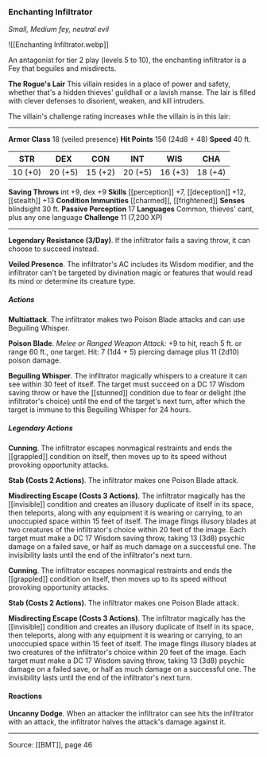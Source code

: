 ### Enchanting Infiltrator
_Small, Medium fey, neutral evil_

![[Enchanting Infiltrator.webp]]

An antagonist for tier 2 play (levels 5 to 10), the enchanting infiltrator is a Fey that beguiles and misdirects.


**The Rogue's Lair** This villain resides in a place of power and safety, whether that's a hidden thieves' guildhall or a lavish manse. The lair is filled with clever defenses to disorient, weaken, and kill intruders.

The villain's challenge rating increases while the villain is in this lair:







---

**Armor Class** 18 (veiled presence)
**Hit Points** 156 (24d8 + 48)
**Speed** 40 ft.

| STR     | DEX     | CON     | INT     | WIS     | CHA     |
|---------|---------|---------|---------|---------|---------|
| 10 (+0) | 20 (+5) | 15 (+2) | 20 (+5) | 16 (+3) | 18 (+4) |

**Saving Throws** int +9, dex +9
**Skills** [[perception]] +7, [[deception]] +12, [[stealth]] +13
**Condition Immunities** [[charmed]], [[frightened]]
**Senses** blindsight 30 ft.
**Passive Perception** 17
**Languages** Common, thieves' cant, plus any one language
**Challenge** 11 (7,200 XP)

---

**Legendary Resistance (3/Day)**. If the infiltrator fails a saving throw, it can choose to succeed instead.

**Veiled Presence**. The infiltrator's AC includes its Wisdom modifier, and the infiltrator can't be targeted by divination magic or features that would read its mind or determine its creature type.

##### Actions
**Multiattack**. The infiltrator makes two Poison Blade attacks and can use Beguiling Whisper.

**Poison Blade**. _Melee or Ranged Weapon Attack:_ +9 to hit, reach 5 ft. or range 60 ft., one target. Hit: 7 (1d4 + 5) piercing damage plus 11 (2d10) poison damage.

**Beguiling Whisper**. The infiltrator magically whispers to a creature it can see within 30 feet of itself. The target must succeed on a DC 17 Wisdom saving throw or have the [[stunned]] condition due to fear or delight (the infiltrator's choice) until the end of the target's next turn, after which the target is immune to this Beguiling Whisper for 24 hours.

##### Legendary Actions
**Cunning**. The infiltrator escapes nonmagical restraints and ends the [[grappled]] condition on itself, then moves up to its speed without provoking opportunity attacks.

**Stab (Costs 2 Actions)**. The infiltrator makes one Poison Blade attack.

**Misdirecting Escape (Costs 3 Actions)**. The infiltrator magically has the [[invisible]] condition and creates an illusory duplicate of itself in its space, then teleports, along with any equipment it is wearing or carrying, to an unoccupied space within 15 feet of itself. The image flings illusory blades at two creatures of the infiltrator's choice within 20 feet of the image. Each target must make a DC 17 Wisdom saving throw, taking 13 (3d8) psychic damage on a failed save, or half as much damage on a successful one. The invisibility lasts until the end of the infiltrator's next turn.

**Cunning**. The infiltrator escapes nonmagical restraints and ends the [[grappled]] condition on itself, then moves up to its speed without provoking opportunity attacks.

**Stab (Costs 2 Actions)**. The infiltrator makes one Poison Blade attack.

**Misdirecting Escape (Costs 3 Actions)**. The infiltrator magically has the [[invisible]] condition and creates an illusory duplicate of itself in its space, then teleports, along with any equipment it is wearing or carrying, to an unoccupied space within 15 feet of itself. The image flings illusory blades at two creatures of the infiltrator's choice within 20 feet of the image. Each target must make a DC 17 Wisdom saving throw, taking 13 (3d8) psychic damage on a failed save, or half as much damage on a successful one. The invisibility lasts until the end of the infiltrator's next turn.

#### Reactions
**Uncanny Dodge**. When an attacker the infiltrator can see hits the infiltrator with an attack, the infiltrator halves the attack's damage against it.


---

Source: [[BMT]], page 46